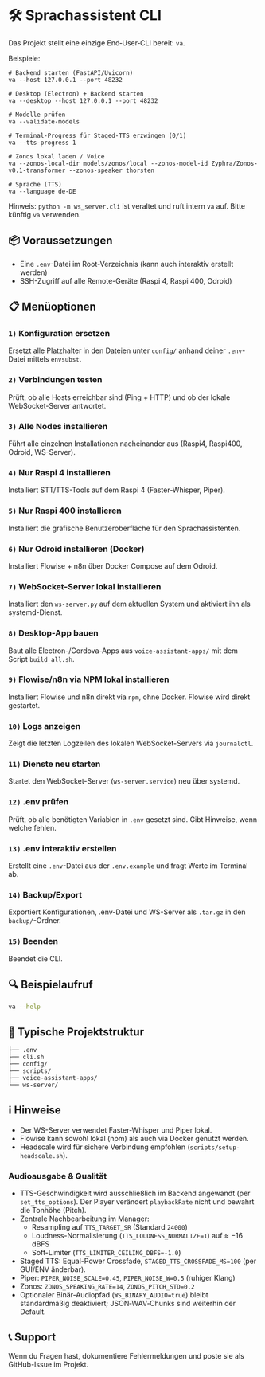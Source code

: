 # 🛠 Sprachassistent CLI

Das Projekt stellt eine einzige End‑User‑CLI bereit: `va`.

Beispiele:

```
# Backend starten (FastAPI/Uvicorn)
va --host 127.0.0.1 --port 48232

# Desktop (Electron) + Backend starten
va --desktop --host 127.0.0.1 --port 48232

# Modelle prüfen
va --validate-models

# Terminal‑Progress für Staged‑TTS erzwingen (0/1)
va --tts-progress 1

# Zonos lokal laden / Voice
va --zonos-local-dir models/zonos/local --zonos-model-id Zyphra/Zonos-v0.1-transformer --zonos-speaker thorsten

# Sprache (TTS)
va --language de-DE
```

Hinweis: `python -m ws_server.cli` ist veraltet und ruft intern `va` auf. Bitte künftig `va` verwenden.

## 📦 Voraussetzungen

* Eine `.env`-Datei im Root-Verzeichnis (kann auch interaktiv erstellt werden)
* SSH-Zugriff auf alle Remote-Geräte (Raspi 4, Raspi 400, Odroid)

## 📋 Menüoptionen

### `1)` Konfiguration ersetzen

Ersetzt alle Platzhalter in den Dateien unter `config/` anhand deiner `.env`-Datei mittels `envsubst`.

### `2)` Verbindungen testen

Prüft, ob alle Hosts erreichbar sind (Ping + HTTP) und ob der lokale WebSocket-Server antwortet.

### `3)` Alle Nodes installieren

Führt alle einzelnen Installationen nacheinander aus (Raspi4, Raspi400, Odroid, WS-Server).

### `4)` Nur Raspi 4 installieren

Installiert STT/TTS-Tools auf dem Raspi 4 (Faster-Whisper, Piper).

### `5)` Nur Raspi 400 installieren

Installiert die grafische Benutzeroberfläche für den Sprachassistenten.

### `6)` Nur Odroid installieren (Docker)

Installiert Flowise + n8n über Docker Compose auf dem Odroid.

### `7)` WebSocket-Server lokal installieren

Installiert den `ws-server.py` auf dem aktuellen System und aktiviert ihn als systemd-Dienst.

### `8)` Desktop-App bauen

Baut alle Electron-/Cordova-Apps aus `voice-assistant-apps/` mit dem Script `build_all.sh`.

### `9)` Flowise/n8n via NPM lokal installieren

Installiert Flowise und n8n direkt via `npm`, ohne Docker. Flowise wird direkt gestartet.

### `10)` Logs anzeigen

Zeigt die letzten Logzeilen des lokalen WebSocket-Servers via `journalctl`.

### `11)` Dienste neu starten

Startet den WebSocket-Server (`ws-server.service`) neu über systemd.

### `12)` .env prüfen

Prüft, ob alle benötigten Variablen in `.env` gesetzt sind. Gibt Hinweise, wenn welche fehlen.

### `13)` .env interaktiv erstellen

Erstellt eine `.env`-Datei aus der `.env.example` und fragt Werte im Terminal ab.

### `14)` Backup/Export

Exportiert Konfigurationen, .env-Datei und WS-Server als `.tar.gz` in den `backup/`-Ordner.

### `15)` Beenden

Beendet die CLI.

## 🔍 Beispielaufruf

```bash
va --help
```

## 📁 Typische Projektstruktur

```
├── .env
├── cli.sh
├── config/
├── scripts/
├── voice-assistant-apps/
└── ws-server/
```

## ℹ️ Hinweise

* Der WS-Server verwendet Faster-Whisper und Piper lokal.
* Flowise kann sowohl lokal (npm) als auch via Docker genutzt werden.
* Headscale wird für sichere Verbindung empfohlen (`scripts/setup-headscale.sh`).

### Audioausgabe & Qualität

- TTS-Geschwindigkeit wird ausschließlich im Backend angewandt (per `set_tts_options`).
  Der Player verändert `playbackRate` nicht und bewahrt die Tonhöhe (Pitch).
- Zentrale Nachbearbeitung im Manager:
  - Resampling auf `TTS_TARGET_SR` (Standard `24000`)
  - Loudness-Normalisierung (`TTS_LOUDNESS_NORMALIZE=1`) auf ≈ −16 dBFS
  - Soft-Limiter (`TTS_LIMITER_CEILING_DBFS=-1.0`)
- Staged TTS: Equal-Power Crossfade, `STAGED_TTS_CROSSFADE_MS=100` (per GUI/ENV änderbar).
- Piper: `PIPER_NOISE_SCALE=0.45`, `PIPER_NOISE_W=0.5` (ruhiger Klang)
- Zonos: `ZONOS_SPEAKING_RATE=14`, `ZONOS_PITCH_STD=0.2`
- Optionaler Binär-Audiopfad (`WS_BINARY_AUDIO=true`) bleibt standardmäßig deaktiviert; JSON‑WAV‑Chunks sind weiterhin der Default.

## 📞 Support

Wenn du Fragen hast, dokumentiere Fehlermeldungen und poste sie als GitHub-Issue im Projekt.
